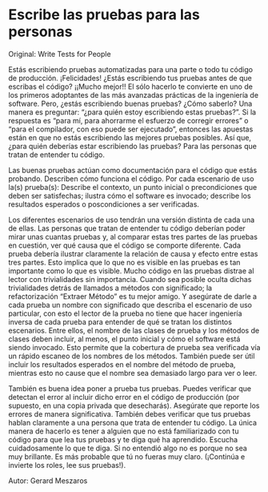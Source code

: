 # Escribe las pruebas para las personas

Original: Write Tests for People

Estás escribiendo pruebas automatizadas para una parte o todo tu código
de producción. ¡Felicidades! ¿Estás escribiendo tus pruebas antes de que
escribas el código? ¡¡Mucho mejor!! El sólo hacerlo te convierte en uno
de los primeros adoptantes de las más avanzadas prácticas de la
ingeniería de software. Pero, ¿estás escribiendo buenas pruebas? ¿Cómo
saberlo? Una manera es preguntar: “¿para quién estoy escribiendo estas
pruebas?”. Si la respuesta es “para mí, para ahorrarme el esfuerzo de
corregir errores” o “para el compilador, con eso puede ser ejecutado”,
entonces las apuestas están en que no estás escribiendo las mejores
pruebas posibles. Así que, ¿para quién deberías estar escribiendo las
pruebas? Para las personas que tratan de entender tu código.

Las buenas pruebas actúan como documentación para el código que estás
probando. Describen cómo funciona el código. Por cada escenario de uso
la(s) prueba(s): Describe el contexto, un punto inicial o precondiciones
que deben ser satisfechas; ilustra cómo el software es invocado;
describe los resultados esperados o poscondiciones a ser verificadas.

Los diferentes escenarios de uso tendrán una versión distinta de cada
una de ellas. Las personas que tratan de entender tu código deberían
poder mirar unas cuantas pruebas y, al comparar estas tres partes de las
pruebas en cuestión, ver qué causa que el código se comporte diferente.
Cada prueba debería ilustrar claramente la relación de causa y efecto
entre estas tres partes. Esto implica que lo que no es visible en las
pruebas es tan importante como lo que es visible. Mucho código en las
pruebas distrae al lector con trivialidades sin importancia. Cuando sea
posible oculta dichas trivialidades detrás de llamados a métodos con
significado; la refactorización “Extraer Método” es tu mejor amigo. Y
asegúrate de darle a cada prueba un nombre con significado que describa
el escenario de uso particular, con esto el lector de la prueba no tiene
que hacer ingeniería inversa de cada prueba para entender de qué se
tratan los distintos escenarios. Entre ellos, el nombre de las clases de
prueba y los métodos de clases deben incluir, al menos, el punto inicial
y cómo el software está siendo invocado. Esto permite que la cobertura
de prueba sea verificada vía un rápido escaneo de los nombres de los
métodos. También puede ser útil incluir los resultados esperados en el
nombre del método de prueba, mientras esto no cause que el nombre sea
demasiado largo para ver o leer.

También es buena idea poner a prueba tus pruebas. Puedes verificar que
detectan el error al incluir dicho error en el código de producción (por
supuesto, en una copia privada que desecharás). Asegúrate que reporte
los errores de manera significativa. También debes verificar que tus
pruebas hablan claramente a una persona que trata de entender tu código.
La única manera de hacerlo es tener a alguien que no está familiarizado
con tu código para que lea tus pruebas y te diga qué ha aprendido.
Escucha cuidadosamente lo que te diga. Si no entendió algo no es porque
no sea muy brillante. Es más probable que tú no fueras muy claro.
(¡Continúa e invierte los roles, lee sus pruebas!).

Autor: Gerard Meszaros